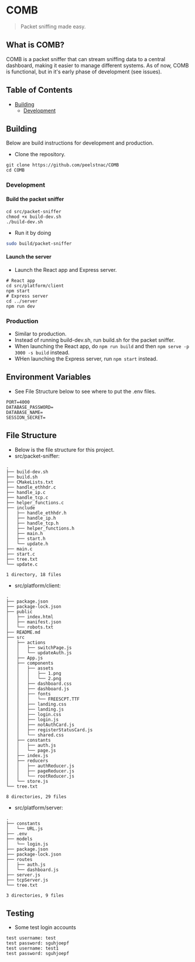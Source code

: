 # COMB
> Packet sniffing made easy.

## What is COMB?
COMB is a packet sniffer that can stream sniffing data to a central dashboard, making it easier to manage different systems. As of now, COMB is functional, but in it's early phase of development (see issues).

## Table of Contents
* [Building](#building)
    * [Development](#development)

## Building
Below are build instructions for development and production.
* Clone the repository.
```
git clone https://github.com/peelstnac/COMB
cd COMB
```

### Development
#### Build the packet sniffer
```
cd src/packet-sniffer
chmod +x build-dev.sh
./build-dev.sh
```
* Run it by doing
```bash
sudo build/packet-sniffer
```

#### Launch the server
* Launch the React app and Express server.
```
# React app
cd src/platform/client
npm start
# Express server
cd ../server
npm run dev
```

### Production
* Similar to production.
* Instead of running build-dev.sh, run build.sh for the packet sniffer.
* When launching the React app, do ```npm run build``` and then ```npm serve -p 3000 -s build``` instead.
* WHen launching the Express server, run ```npm start``` instead.

## Environment Variables
* See File Structure below to see where to put the .env files.
```
PORT=4000
DATABASE_PASSWORD=
DATABASE_NAME=
SESSION_SECRET=
```

## File Structure
* Below is the file structure for this project.
* src/packet-sniffer:
```
.
├── build-dev.sh
├── build.sh
├── CMakeLists.txt
├── handle_ethhdr.c
├── handle_ip.c
├── handle_tcp.c
├── helper_functions.c
├── include
│   ├── handle_ethhdr.h
│   ├── handle_ip.h
│   ├── handle_tcp.h
│   ├── helper_functions.h
│   ├── main.h
│   ├── start.h
│   └── update.h
├── main.c
├── start.c
├── tree.txt
└── update.c

1 directory, 18 files
```
* src/platform/client:
```
.
├── package.json
├── package-lock.json
├── public
│   ├── index.html
│   ├── manifest.json
│   └── robots.txt
├── README.md
├── src
│   ├── actions
│   │   ├── switchPage.js
│   │   └── updateAuth.js
│   ├── App.js
│   ├── components
│   │   ├── assets
│   │   │   ├── 1.png
│   │   │   └── 2.png
│   │   ├── dashboard.css
│   │   ├── dashboard.js
│   │   ├── fonts
│   │   │   └── FREESCPT.TTF
│   │   ├── landing.css
│   │   ├── landing.js
│   │   ├── login.css
│   │   ├── login.js
│   │   ├── notAuthCard.js
│   │   ├── registerStatusCard.js
│   │   └── shared.css
│   ├── constants
│   │   ├── auth.js
│   │   └── page.js
│   ├── index.js
│   ├── reducers
│   │   ├── authReducer.js
│   │   ├── pageReducer.js
│   │   └── rootReducer.js
│   └── store.js
└── tree.txt

8 directories, 29 files
```
* src/platform/server:
```
.
├── constants
│   └── URL.js
├── .env
├── models
│   └── login.js
├── package.json
├── package-lock.json
├── routes
│   ├── auth.js
│   └── dashboard.js
├── server.js
├── tcpServer.js
└── tree.txt

3 directories, 9 files
```

## Testing
* Some test login accounts
```
test username: test
test password: sguhjoepf
test username: test1
test password: sguhjoepf
```